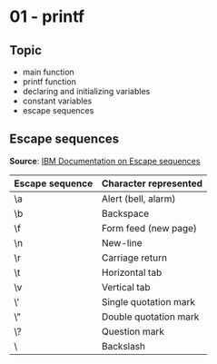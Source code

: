 # 01 - printf

## Topic

- main function
- printf function
- declaring and initializing variables
- constant variables
- escape sequences

## Escape sequences

**Source**: [IBM Documentation on Escape sequences](https://www.ibm.com/docs/en/rdfi/9.6.0?topic=set-escape-sequences)

| Escape sequence | Character represented |
| :-------------- | :-------------------- |
| \a              | Alert (bell, alarm)   |
| \b              | Backspace             |
| \f              | Form feed (new page)  |
| \n              | New-line              |
| \r              | Carriage return       |
| \t              | Horizontal tab        |
| \v              | Vertical tab          |
| \\'             | Single quotation mark |
| \\"             | Double quotation mark |
| \\?             | Question mark         |
| \\              | Backslash             |
